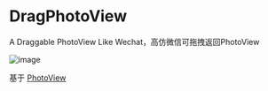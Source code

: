 # DragPhotoView
A Draggable PhotoView Like Wechat，高仿微信可拖拽返回PhotoView


![image](https://github.com/githubwing/DragPhotoView/raw/master/img/img.gif)


基于 [PhotoView](https://github.com/chrisbanes/PhotoView)


